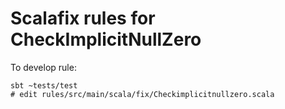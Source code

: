 # Scalafix rules for CheckImplicitNullZero

To develop rule:
```
sbt ~tests/test
# edit rules/src/main/scala/fix/Checkimplicitnullzero.scala
```
